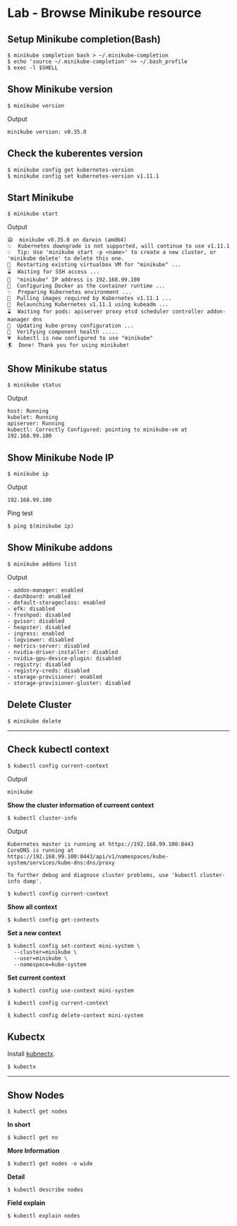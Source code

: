 # Lab - Browse Minikube resource

## Setup Minikube completion(Bash)

```
$ minikube completion bash > ~/.minikube-completion
$ echo 'source ~/.minikube-completion' >> ~/.bash_profile
$ exec -l $SHELL
```

## Show Minikube version

```
$ minikube version
```

Output

```
minikube version: v0.35.0
```

## Check the kuberentes version

```
$ minikube config get kubernetes-version
$ minikube config set kubernetes-version v1.11.1
```

## Start Minikube

```
$ minikube start
```

Output

```
😄  minikube v0.35.0 on darwin (amd64)
💥  Kubernetes downgrade is not supported, will continue to use v1.11.1
💡  Tip: Use 'minikube start -p <name>' to create a new cluster, or 'minikube delete' to delete this one.
🔄  Restarting existing virtualbox VM for "minikube" ...
⌛  Waiting for SSH access ...
📶  "minikube" IP address is 192.168.99.100
🐳  Configuring Docker as the container runtime ...
✨  Preparing Kubernetes environment ...
🚜  Pulling images required by Kubernetes v1.11.1 ...
🔄  Relaunching Kubernetes v1.11.1 using kubeadm ...
⌛  Waiting for pods: apiserver proxy etcd scheduler controller addon-manager dns
📯  Updating kube-proxy configuration ...
🤔  Verifying component health .....
💗  kubectl is now configured to use "minikube"
🏄  Done! Thank you for using minikube!
```

## Show Minikube status

```
$ minikube status
```

Output
```
host: Running
kubelet: Running
apiserver: Running
kubectl: Correctly Configured: pointing to minikube-vm at 192.168.99.100
```

## Show Minikube Node IP

```
$ minikube ip
```

Output

```
192.168.99.100
```

Ping test

```
$ ping $(minikube ip)
```

## Show Minikube addons

```
$ minikube addons list
```

Output

```
- addon-manager: enabled
- dashboard: enabled
- default-storageclass: enabled
- efk: disabled
- freshpod: disabled
- gvisor: disabled
- heapster: disabled
- ingress: enabled
- logviewer: disabled
- metrics-server: disabled
- nvidia-driver-installer: disabled
- nvidia-gpu-device-plugin: disabled
- registry: disabled
- registry-creds: disabled
- storage-provisioner: enabled
- storage-provisioner-gluster: disabled
```

## Delete Cluster

```
$ minikube delete
```

----

## Check kubectl context

```
$ kubectl config current-context
```

Output

```
minikube
```

__Show the cluster information of curreent context__

```
$ kubectl cluster-info
```

Output

```
Kubernetes master is running at https://192.168.99.100:8443
CoreDNS is running at https://192.168.99.100:8443/api/v1/namespaces/kube-system/services/kube-dns:dns/proxy

To further debug and diagnose cluster problems, use 'kubectl cluster-info dump'.
```

```
$ kubectl config current-context
```

__Show all context__

```
$ kubectl config get-contexts
```

__Set a new context__

```
$ kubectl config set-context mini-system \
  --cluster=minikube \
  --user=minikube \
  --namespace=kube-system
```

__Set current context__

```
$ kubectl config use-context mini-system
```

```
$ kubectl config current-context
```

```
$ kubectl config delete-context mini-system
```

## Kubectx

Install [kubnectx](https://github.com/ahmetb/kubectx).

```
$ kubectx
```

----

## Show Nodes

```
$ kubectl get nodes
```

__In short__

```
$ kubectl get no
```

__More Information__

```
$ kubectl get nodes -o wide
```

__Detail__

```
$ kubectl describe nodes
```

__Field explain__

```
$ kubectl explain nodes
```